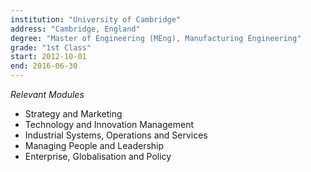 ```yaml
---
institution: "University of Cambridge"
address: "Cambridge, England"
degree: "Master of Engineering (MEng), Manufacturing Engineering"
grade: "1st Class"
start: 2012-10-01
end: 2016-06-30
---
```

_Relevant Modules_
* Strategy and Marketing
* Technology and Innovation Management
* Industrial Systems, Operations and Services
* Managing People and Leadership
* Enterprise, Globalisation and Policy